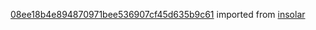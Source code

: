 [08ee18b4e894870971bee536907cf45d635b9c61](https://github.com/insolar/insolar/commit/08ee18b4e894870971bee536907cf45d635b9c61) imported from [insolar](https://github.com/insolar/insolar)
